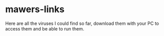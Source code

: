 # mawers-links
Here are all the viruses I could find so far, download them with your PC to access them and be able to run them.
